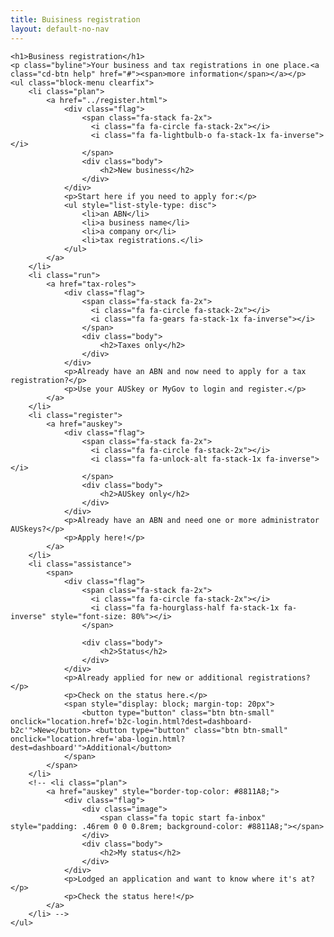 ```yaml
---
title: Buisiness registration
layout: default-no-nav
---
```

<div class="feature-wrapper">

	<h1>Business registration</h1>
	<p class="byline">Your business and tax registrations in one place.<a class="cd-btn help" href="#"><span>more information</span></a></p>
	<ul class="block-menu clearfix">
		<li class="plan">
			<a href="../register.html">
				<div class="flag">
					<span class="fa-stack fa-2x">
					  <i class="fa fa-circle fa-stack-2x"></i>
					  <i class="fa fa-lightbulb-o fa-stack-1x fa-inverse"></i>
					</span>
					<div class="body">
						<h2>New business</h2>
					</div>
				</div>
				<p>Start here if you need to apply for:</p>
				<ul style="list-style-type: disc">
					<li>an ABN</li>
					<li>a business name</li>
					<li>a company or</li>
					<li>tax registrations.</li>
				</ul>
			</a>
		</li>
		<li class="run">
			<a href="tax-roles">
				<div class="flag">
					<span class="fa-stack fa-2x">
					  <i class="fa fa-circle fa-stack-2x"></i>
					  <i class="fa fa-gears fa-stack-1x fa-inverse"></i>
					</span>
					<div class="body">
						<h2>Taxes only</h2>
					</div>
				</div>
				<p>Already have an ABN and now need to apply for a tax registration?</p>
				<p>Use your AUSkey or MyGov to login and register.</p>
			</a>
		</li>
		<li class="register">
			<a href="auskey">
				<div class="flag">
					<span class="fa-stack fa-2x">
					  <i class="fa fa-circle fa-stack-2x"></i>
					  <i class="fa fa-unlock-alt fa-stack-1x fa-inverse"></i>
					</span>
					<div class="body">
						<h2>AUSkey only</h2>
					</div>
				</div>
				<p>Already have an ABN and need one or more administrator AUSkeys?</p>
				<p>Apply here!</p>
			</a>
		</li>
		<li class="assistance">
			<span>
				<div class="flag">
					<span class="fa-stack fa-2x">
					  <i class="fa fa-circle fa-stack-2x"></i>
					  <i class="fa fa-hourglass-half fa-stack-1x fa-inverse" style="font-size: 80%"></i>
					</span>

					<div class="body">
						<h2>Status</h2>
					</div>
				</div>
				<p>Already applied for new or additional registrations?</p>
				<p>Check on the status here.</p>
				<span style="display: block; margin-top: 20px">
					<button type="button" class="btn btn-small" onclick="location.href='b2c-login.html?dest=dashboard-b2c'">New</button> <button type="button" class="btn btn-small" onclick="location.href='aba-login.html?dest=dashboard'">Additional</button>
				</span>
			</span>
		</li>
		<!-- <li class="plan">
			<a href="auskey" style="border-top-color: #8811A8;">
				<div class="flag">
					<div class="image">
						<span class="fa topic start fa-inbox" style="padding: .46rem 0 0 0.8rem; background-color: #8811A8;"></span>
					</div>
					<div class="body">
						<h2>My status</h2>
					</div>
				</div>
				<p>Lodged an application and want to know where it's at?</p>
				<p>Check the status here!</p>
			</a>
		</li> -->
	</ul>
</div>

